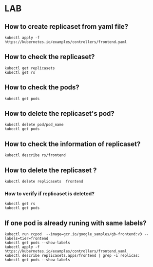 # LAB
## How to create replicaset from yaml file?
```
kubectl apply -f https://kubernetes.io/examples/controllers/frontend.yaml
```
## How to check the replicaset?
```
kubectl get replicasets
kubectl get rs
```
## How to check the pods?
```
kubectl get pods
```
## How to delete the replicaset's pod?
```
kubectl delete pod/pod_name
kubectl get pods
```
## How to check the information of replicaset?
```
kubectl describe rs/frontend
```

## How to delete the replicaset ?
```
kubectl delete replicasets  frontend 
```

### How to verify if replicaset is deleted?
```
kubectl get rs
kubectl get pods
```
## If one pod is already runing with same labels?
```
kubectl run rcpod  --image=gcr.io/google_samples/gb-frontend:v3 --labels=tier=frontend
kubectl get pods --show-labels
kubectl apply -f https://kubernetes.io/examples/controllers/frontend.yaml
kubectl describe replicasets.apps/frontend | grep -i replicas:
kubectl get pods --show-labels
```
